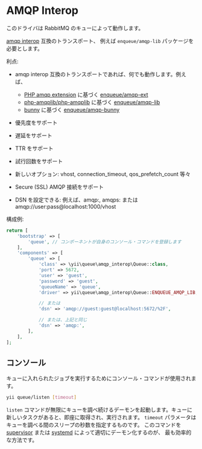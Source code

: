AMQP Interop
============

このドライバは RabbitMQ のキューによって動作します。

[amqp interop](https://github.com/queue-interop/queue-interop#amqp-interop) 互換のトランスポート、
例えば `enqueue/amqp-lib` パッケージを必要とします。

利点:

* amqp interop 互換のトランスポートであれば、何でも動作します。例えば、

    * [PHP amqp extension](https://github.com/pdezwart/php-amqp) に基づく [enqueue/amqp-ext](https://github.com/php-enqueue/amqp-ext)
    * [php-amqplib/php-amqplib](https://github.com/php-amqplib/php-amqplib) に基づく [enqueue/amqp-lib](https://github.com/php-enqueue/amqp-lib)
    * [bunny](https://github.com/jakubkulhan/bunny) に基づく [enqueue/amqp-bunny](https://github.com/php-enqueue/amqp-bunny)

* 優先度をサポート
* 遅延をサポート
* TTR をサポート
* 試行回数をサポート
* 新しいオプション: vhost, connection_timeout, qos_prefetch_count 等々
* Secure (SSL) AMQP 接続をサポート
* DSN を設定できる: 例えば、amqp:, amqps: または amqp://user:pass@localhost:1000/vhost

構成例:

```php
return [
    'bootstrap' => [
        'queue', // コンポーネントが自身のコンソール・コマンドを登録します
    ],
    'components' => [
        'queue' => [
            'class' => \yii\queue\amqp_interop\Queue::class,
            'port' => 5672,
            'user' => 'guest',
            'password' => 'guest',
            'queueName' => 'queue',
            'driver' => yii\queue\amqp_interop\Queue::ENQUEUE_AMQP_LIB,

            // または
            'dsn' => 'amqp://guest:guest@localhost:5672/%2F',

            // または、上記と同じ
            'dsn' => 'amqp:',
        ],
    ],
];
```

コンソール
----------

キューに入れられたジョブを実行するためにコンソール・コマンドが使用されます。

```sh
yii queue/listen [timeout]
```

`listen` コマンドが無限にキューを調べ続けるデーモンを起動します。キューに新しいタスクがあると、即座に取得され、実行されます。
`timeout` パラメータはキューを調べる間のスリープの秒数を指定するものです。
このコマンドを [supervisor](worker.md#supervisor) または [systemd](worker.md#systemd) によって適切にデーモン化するのが、
最も効率的な方法です。
